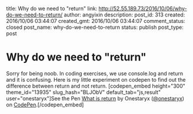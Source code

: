 title: Why do we need to "return"
link: http://52.55.189.73/2016/10/06/why-do-we-need-to-return/
author: angyixin
description: 
post_id: 313
created: 2016/10/06 03:44:07
created_gmt: 2016/10/06 03:44:07
comment_status: closed
post_name: why-do-we-need-to-return
status: publish
post_type: post

# Why do we need to "return"

Sorry for being noob. In coding exercises, we use console.log and return and it is confusing. Here is my little experiment on codepen to find out the difference between return and not return. [codepen_embed height="300" theme_id="13935" slug_hash="BLJObV" default_tab="js,result" user="onestaryx"]See the Pen [What is return](http://codepen.io/onestaryx/pen/BLJObV/) by Onestaryx ([@onestaryx](http://codepen.io/onestaryx)) on [CodePen](http://codepen.io).[/codepen_embed]